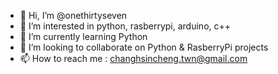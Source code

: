 - 👋 Hi, I’m @onethirtyseven
- 👀 I’m interested in python, rasberrypi, arduino, c++
- 🌱 I’m currently learning Python
- 💞️ I’m looking to collaborate on Python & RasberryPi projects 
- 📫 How to reach me : changhsincheng.twn@gmail.com

<!---
onethirtyseven/onethirtyseven is a ✨ special ✨ repository because its `README.md` (this file) appears on your GitHub profile.
You can click the Preview link to take a look at your changes.
--->
